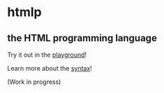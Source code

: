 # htmlp
## the HTML programming language

Try it out in the [playground](https://anovokmet.github.io/htmlp/)!

Learn more about the [syntax](https://github.com/ANovokmet/htmlp/wiki/Htmlp-Syntax)!

(Work in progress)
